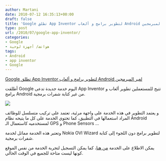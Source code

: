 ```yaml
---
author: Martani
date: 2010-07-12 16:35:13+00:00
draft: false
title: 'Google تطلق App Inventor لتطوير برامج و ألعاب Android لغير المبرمجين  '
type: post
url: /2010/07/google-app-inventor/
categories:
- Google
- هواتف/ أجهزة لوحية
tags:
- Android
- app inventor
- Google
---
```


[Google تطلق App Inventor لتطوير برامج و ألعاب Android لغير المبرمجين](http://www.it-scoop.com/2010/07/google-app-inventor)


أطلقت Google اليوم خدمة جديدة تدعى App Inventor تتيح للمستعملين تطوير ألعاب و برامج Android من غير كتابة شفرات برمجية.


[![](http://www.it-scoop.com/wp-content/uploads/2010/07/screenshotabout1.png)
](http://www.it-scoop.com/wp-content/uploads/2010/07/screenshotabout1.png)




و يعتمد التطوير في هذه الخدمة على واجهة مرئية، تعتمد على تركيب متسلسل للوظائف المراد استعمالها في التطبيق، كما تحتوي الخدمة على كل ما يتيحه نظام Android لمستخدميه كاستعمال الـ GPS و Phone Sensors ...


وتعتبر هذه الخدمة مماثل لخدمة Nokia OVI Wizard لتطوير برامج دون اللجوء إلى كتابة شفرات برمجية.

يمكن الاطلاع على الخدمة [من هنا](http://appinventor.googlelabs.com/about/)، كما يمكن التسجيل لتجربة الخدمة من نفس الموقع كونها ليست متاحة للجميع في الوقت الحالي.
